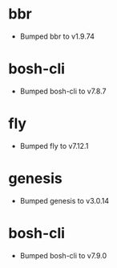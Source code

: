 
# bbr

- Bumped bbr to v1.9.74

# bosh-cli

- Bumped bosh-cli to v7.8.7

# fly

- Bumped fly to v7.12.1

# genesis

- Bumped genesis to v3.0.14

# bosh-cli

- Bumped bosh-cli to v7.9.0
